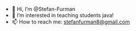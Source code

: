 - 👋 Hi, I’m @Stefan-Furman
- 👀 I’m interested in teaching students java!
- 📫 How to reach me: stefanfurman8@gmail.com

<!---
Stefan-Furman/Stefan-Furman is a ✨ special ✨ repository because its `README.md` (this file) appears on your GitHub profile.
You can click the Preview link to take a look at your changes.
--->
